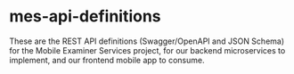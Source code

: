 # mes-api-definitions

These are the REST API definitions (Swagger/OpenAPI and JSON Schema) for the Mobile Examiner Services project, for our backend microservices to implement, and our frontend mobile app to consume.